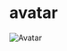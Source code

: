 # avatar
![Avatar](https://user-images.githubusercontent.com/56649945/92410591-49bb2a00-f14d-11ea-88ae-d79e7301093e.jpg)
